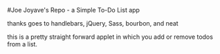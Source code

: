 #Joe Joyave's Repo - a Simple To-Do List app

thanks goes to handlebars, jQuery, Sass, bourbon, and neat

this is a pretty straight forward applet in which you add or remove todos from a list.
